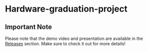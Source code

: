 # Hardware-graduation-project

## Important Note
Please note that the demo video and presentation are available in the [Releases](https://github.com/EbaKhalil/Hardware-Graduation-Project/releases) section. Make sure to check it out for more details!
